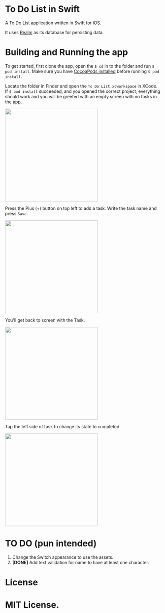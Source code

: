 # To Do List in Swift

A To Do List application written in Swift for iOS.

It uses [Realm](https://realm.io/) as its database for persisting data.

# Building and Running the app

To get started, first clone the app, open the `$ cd` in to the folder and run `$ pod install`. Make sure you have [CocoaPods installed](https://cocoapods.org/#install) before running `$ pod install`.

Locate the folder in Finder and open the `To Do List.xcworkspace` in XCode. If `$ pod install` succeeded, and you opened the correct project, everything should work and you will be greeted with an empty screen with no tasks in the app.

<img src="screenshots/screen1.png" width="300">

Press the Plus (+) button on top left to add a task. Write the task name and press `Save`.

<img src="screenshots/screen2.png" width="300">

You'll get back to screen with the Task.

<img src="screenshots/screen3.png" width="300">

Tap the left side of task to change its state to completed.

<img src="screenshots/screen4.png" width="300">

# TO DO (pun intended)

1. Change the Switch appearance to use the assets.
2. **[DONE]** Add text validation for name to have at least one character.

# License

MIT License.
=======
